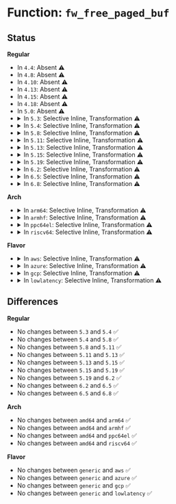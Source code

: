 # Function: <code>fw_free_paged_buf</code>

## Status
<b>Regular</b>
<ul>
<li>
In <code>4.4</code>: Absent ⚠️
</li>
<li>
In <code>4.8</code>: Absent ⚠️
</li>
<li>
In <code>4.10</code>: Absent ⚠️
</li>
<li>
In <code>4.13</code>: Absent ⚠️
</li>
<li>
In <code>4.15</code>: Absent ⚠️
</li>
<li>
In <code>4.18</code>: Absent ⚠️
</li>
<li>
In <code>5.0</code>: Absent ⚠️
</li>
<li>
<details>
<summary>In <code>5.3</code>: Selective Inline, Transformation ⚠️</summary>

```c
void fw_free_paged_buf(struct fw_priv *fw_priv);
```

**Collision:** Unique Global

**Inline:** Selective

**Transformation:** True

**Instances:**

```
In drivers/base/firmware_loader/main.c (ffffffff816f4caf)
Location: drivers/base/firmware_loader/main.c:271
Inline: True
Inline callers:
  - drivers/base/firmware_loader/main.c:fw_get_filesystem_firmware
  - drivers/base/firmware_loader/main.c:__free_fw_priv
Direct callers:
  - drivers/base/firmware_loader/main.c:fw_get_filesystem_firmware
  - drivers/base/firmware_loader/main.c:__free_fw_priv
  - drivers/base/firmware_loader/fallback.c:firmware_loading_store
```
**Symbols:**

```
ffffffff816f4a60-ffffffff816f4ab6: fw_free_paged_buf.part.0 (STB_LOCAL)
ffffffff816f5420-ffffffff816f5438: fw_free_paged_buf (STB_GLOBAL)
```
</details>
</li>
<li>
<details>
<summary>In <code>5.4</code>: Selective Inline, Transformation ⚠️</summary>

```c
void fw_free_paged_buf(struct fw_priv *fw_priv);
```

**Collision:** Unique Global

**Inline:** Selective

**Transformation:** True

**Instances:**

```
In drivers/base/firmware_loader/main.c (ffffffff817190af)
Location: drivers/base/firmware_loader/main.c:271
Inline: True
Inline callers:
  - drivers/base/firmware_loader/main.c:fw_get_filesystem_firmware
  - drivers/base/firmware_loader/main.c:__free_fw_priv
Direct callers:
  - drivers/base/firmware_loader/main.c:fw_get_filesystem_firmware
  - drivers/base/firmware_loader/main.c:__free_fw_priv
  - drivers/base/firmware_loader/fallback.c:firmware_loading_store
```
**Symbols:**

```
ffffffff81718e60-ffffffff81718eb6: fw_free_paged_buf.part.0 (STB_LOCAL)
ffffffff81719820-ffffffff81719838: fw_free_paged_buf (STB_GLOBAL)
```
</details>
</li>
<li>
<details>
<summary>In <code>5.8</code>: Selective Inline, Transformation ⚠️</summary>

```c
void fw_free_paged_buf(struct fw_priv *fw_priv);
```

**Collision:** Unique Global

**Inline:** Selective

**Transformation:** True

**Instances:**

```
In drivers/base/firmware_loader/main.c (ffffffff817d4b52)
Location: drivers/base/firmware_loader/main.c:278
Inline: True
Inline callers:
  - drivers/base/firmware_loader/main.c:fw_get_filesystem_firmware
  - drivers/base/firmware_loader/main.c:__free_fw_priv
Direct callers:
  - drivers/base/firmware_loader/main.c:fw_get_filesystem_firmware
  - drivers/base/firmware_loader/main.c:__free_fw_priv
  - drivers/base/firmware_loader/fallback.c:firmware_loading_store
```
**Symbols:**

```
ffffffff817d48d0-ffffffff817d4931: fw_free_paged_buf.part.0 (STB_LOCAL)
ffffffff817d5960-ffffffff817d5978: fw_free_paged_buf (STB_GLOBAL)
```
</details>
</li>
<li>
<details>
<summary>In <code>5.11</code>: Selective Inline, Transformation ⚠️</summary>

```c
void fw_free_paged_buf(struct fw_priv *fw_priv);
```

**Collision:** Unique Global

**Inline:** Selective

**Transformation:** True

**Instances:**

```
In drivers/base/firmware_loader/main.c (ffffffff817e9486)
Location: drivers/base/firmware_loader/main.c:299
Inline: True
Inline callers:
  - drivers/base/firmware_loader/main.c:fw_get_filesystem_firmware
  - drivers/base/firmware_loader/main.c:__free_fw_priv
Direct callers:
  - drivers/base/firmware_loader/main.c:fw_get_filesystem_firmware
  - drivers/base/firmware_loader/main.c:__free_fw_priv
  - drivers/base/firmware_loader/fallback.c:firmware_loading_store
```
**Symbols:**

```
ffffffff817e9290-ffffffff817e92f1: fw_free_paged_buf.part.0 (STB_LOCAL)
ffffffff817ea370-ffffffff817ea388: fw_free_paged_buf (STB_GLOBAL)
```
</details>
</li>
<li>
<details>
<summary>In <code>5.13</code>: Selective Inline, Transformation ⚠️</summary>

```c
void fw_free_paged_buf(struct fw_priv *fw_priv);
```

**Collision:** Unique Global

**Inline:** Selective

**Transformation:** True

**Instances:**

```
In drivers/base/firmware_loader/main.c (ffffffff817cdc85)
Location: drivers/base/firmware_loader/main.c:300
Inline: True
Inline callers:
  - drivers/base/firmware_loader/main.c:fw_get_filesystem_firmware
  - drivers/base/firmware_loader/main.c:__free_fw_priv
Direct callers:
  - drivers/base/firmware_loader/main.c:fw_get_filesystem_firmware
  - drivers/base/firmware_loader/main.c:__free_fw_priv
  - drivers/base/firmware_loader/fallback.c:firmware_loading_store
```
**Symbols:**

```
ffffffff817cda60-ffffffff817cdac1: fw_free_paged_buf.part.0 (STB_LOCAL)
ffffffff817cea70-ffffffff817cea88: fw_free_paged_buf (STB_GLOBAL)
```
</details>
</li>
<li>
<details>
<summary>In <code>5.15</code>: Selective Inline, Transformation ⚠️</summary>

```c
void fw_free_paged_buf(struct fw_priv *fw_priv);
```

**Collision:** Unique Global

**Inline:** Selective

**Transformation:** True

**Instances:**

```
In drivers/base/firmware_loader/main.c (ffffffff81858490)
Location: drivers/base/firmware_loader/main.c:301
Inline: True
Inline callers:
  - drivers/base/firmware_loader/main.c:fw_get_filesystem_firmware
  - drivers/base/firmware_loader/main.c:__free_fw_priv
Direct callers:
  - drivers/base/firmware_loader/main.c:fw_get_filesystem_firmware
  - drivers/base/firmware_loader/main.c:__free_fw_priv
  - drivers/base/firmware_loader/fallback.c:firmware_loading_store
```
**Symbols:**

```
ffffffff81858250-ffffffff818582b1: fw_free_paged_buf.part.0 (STB_LOCAL)
ffffffff81859180-ffffffff81859198: fw_free_paged_buf (STB_GLOBAL)
```
</details>
</li>
<li>
<details>
<summary>In <code>5.19</code>: Selective Inline, Transformation ⚠️</summary>

```c
void fw_free_paged_buf(struct fw_priv *fw_priv);
```

**Collision:** Unique Global

**Inline:** Selective

**Transformation:** True

**Instances:**

```
In drivers/base/firmware_loader/main.c (ffffffff8199eea3)
Location: drivers/base/firmware_loader/main.c:238
Inline: True
Inline callers:
  - drivers/base/firmware_loader/main.c:fw_get_filesystem_firmware
  - drivers/base/firmware_loader/main.c:__free_fw_priv
Direct callers:
  - drivers/base/firmware_loader/main.c:fw_get_filesystem_firmware
  - drivers/base/firmware_loader/main.c:__free_fw_priv
  - drivers/base/firmware_loader/sysfs.c:firmware_loading_store
```
**Symbols:**

```
ffffffff8199eb60-ffffffff8199ebdf: fw_free_paged_buf.part.0 (STB_LOCAL)
ffffffff8199fc70-ffffffff8199fc94: fw_free_paged_buf (STB_GLOBAL)
```
</details>
</li>
<li>
<details>
<summary>In <code>6.2</code>: Selective Inline, Transformation ⚠️</summary>

```c
void fw_free_paged_buf(struct fw_priv *fw_priv);
```

**Collision:** Unique Global

**Inline:** Selective

**Transformation:** True

**Instances:**

```
In drivers/base/firmware_loader/main.c (ffffffff81b108b5)
Location: drivers/base/firmware_loader/main.c:238
Inline: True
Inline callers:
  - drivers/base/firmware_loader/main.c:fw_get_filesystem_firmware
  - drivers/base/firmware_loader/main.c:__free_fw_priv
Direct callers:
  - drivers/base/firmware_loader/main.c:fw_get_filesystem_firmware
  - drivers/base/firmware_loader/main.c:__free_fw_priv
  - drivers/base/firmware_loader/sysfs.c:firmware_loading_store
```
**Symbols:**

```
ffffffff81b10550-ffffffff81b105cf: fw_free_paged_buf.part.0 (STB_LOCAL)
ffffffff81b11750-ffffffff81b11774: fw_free_paged_buf (STB_GLOBAL)
```
</details>
</li>
<li>
<details>
<summary>In <code>6.5</code>: Selective Inline, Transformation ⚠️</summary>

```c
void fw_free_paged_buf(struct fw_priv *fw_priv);
```

**Collision:** Unique Global

**Inline:** Selective

**Transformation:** True

**Instances:**

```
In drivers/base/firmware_loader/main.c (ffffffff81b5eb23)
Location: drivers/base/firmware_loader/main.c:238
Inline: True
Inline callers:
  - drivers/base/firmware_loader/main.c:fw_get_filesystem_firmware
  - drivers/base/firmware_loader/main.c:__free_fw_priv
Direct callers:
  - drivers/base/firmware_loader/main.c:fw_get_filesystem_firmware
  - drivers/base/firmware_loader/main.c:__free_fw_priv
  - drivers/base/firmware_loader/sysfs.c:firmware_loading_store
  - drivers/base/firmware_loader/sysfs_upload.c:fw_upload_start
  - drivers/base/firmware_loader/sysfs_upload.c:fw_upload_main
```
**Symbols:**

```
ffffffff81b5e770-ffffffff81b5e7eb: fw_free_paged_buf.part.0 (STB_LOCAL)
ffffffff81b5f9e0-ffffffff81b5fa04: fw_free_paged_buf (STB_GLOBAL)
```
</details>
</li>
<li>
<details>
<summary>In <code>6.8</code>: Selective Inline, Transformation ⚠️</summary>

```c
void fw_free_paged_buf(struct fw_priv *fw_priv);
```

**Collision:** Unique Global

**Inline:** Selective

**Transformation:** True

**Instances:**

```
In drivers/base/firmware_loader/main.c (ffffffff81bb2493)
Location: drivers/base/firmware_loader/main.c:239
Inline: True
Inline callers:
  - drivers/base/firmware_loader/main.c:fw_get_filesystem_firmware
  - drivers/base/firmware_loader/main.c:__free_fw_priv
Direct callers:
  - drivers/base/firmware_loader/main.c:fw_get_filesystem_firmware
  - drivers/base/firmware_loader/main.c:__free_fw_priv
  - drivers/base/firmware_loader/sysfs.c:firmware_loading_store
  - drivers/base/firmware_loader/sysfs_upload.c:fw_upload_start
  - drivers/base/firmware_loader/sysfs_upload.c:fw_upload_main
```
**Symbols:**

```
ffffffff81bb20e0-ffffffff81bb215b: fw_free_paged_buf.part.0 (STB_LOCAL)
ffffffff81bb33f0-ffffffff81bb3414: fw_free_paged_buf (STB_GLOBAL)
```
</details>
</li>
</ul>
<b>Arch</b>
<ul>
<li>
<details>
<summary>In <code>arm64</code>: Selective Inline, Transformation ⚠️</summary>

```c
void fw_free_paged_buf(struct fw_priv *fw_priv);
```

**Collision:** Unique Global

**Inline:** Selective

**Transformation:** True

**Instances:**

```
In drivers/base/firmware_loader/main.c (ffff80001090c4d4)
Location: drivers/base/firmware_loader/main.c:271
Inline: True
Inline callers:
  - drivers/base/firmware_loader/main.c:fw_get_filesystem_firmware
  - drivers/base/firmware_loader/main.c:free_fw_priv
Direct callers:
  - drivers/base/firmware_loader/main.c:fw_get_filesystem_firmware
  - drivers/base/firmware_loader/main.c:free_fw_priv
  - drivers/base/firmware_loader/fallback.c:firmware_loading_store
```
**Symbols:**

```
ffff80001090c270-ffff80001090c2d0: fw_free_paged_buf.part.0 (STB_LOCAL)
ffff80001090ce30-ffff80001090ce64: fw_free_paged_buf (STB_GLOBAL)
```
</details>
</li>
<li>
<details>
<summary>In <code>armhf</code>: Selective Inline, Transformation ⚠️</summary>

```c
void fw_free_paged_buf(struct fw_priv *fw_priv);
```

**Collision:** Unique Global

**Inline:** Selective

**Transformation:** True

**Instances:**

```
In drivers/base/firmware_loader/main.c (c09f59ac)
Location: drivers/base/firmware_loader/main.c:271
Inline: True
Inline callers:
  - drivers/base/firmware_loader/main.c:fw_get_filesystem_firmware
  - drivers/base/firmware_loader/main.c:free_fw_priv
Direct callers:
  - drivers/base/firmware_loader/main.c:fw_get_filesystem_firmware
  - drivers/base/firmware_loader/main.c:free_fw_priv
  - drivers/base/firmware_loader/fallback.c:firmware_loading_store
```
**Symbols:**

```
c09f5778-c09f57dc: fw_free_paged_buf.part.0 (STB_LOCAL)
c09f5f70-c09f5f98: fw_free_paged_buf (STB_GLOBAL)
```
</details>
</li>
<li>
<details>
<summary>In <code>ppc64el</code>: Selective Inline, Transformation ⚠️</summary>

```c
void fw_free_paged_buf(struct fw_priv *fw_priv);
```

**Collision:** Unique Global

**Inline:** Selective

**Transformation:** True

**Instances:**

```
In drivers/base/firmware_loader/main.c (c0000000009ac38c)
Location: drivers/base/firmware_loader/main.c:271
Inline: True
Inline callers:
  - drivers/base/firmware_loader/main.c:fw_get_filesystem_firmware
  - drivers/base/firmware_loader/main.c:free_fw_priv
Direct callers:
  - drivers/base/firmware_loader/main.c:fw_get_filesystem_firmware
  - drivers/base/firmware_loader/main.c:free_fw_priv
  - drivers/base/firmware_loader/fallback.c:firmware_loading_store
```
**Symbols:**

```
c0000000009ac060-c0000000009ac0fc: fw_free_paged_buf.part.0 (STB_LOCAL)
c0000000009ad080-c0000000009ad0a0: fw_free_paged_buf (STB_GLOBAL)
```
</details>
</li>
<li>
<details>
<summary>In <code>riscv64</code>: Selective Inline, Transformation ⚠️</summary>

```c
void fw_free_paged_buf(struct fw_priv *fw_priv);
```

**Collision:** Unique Global

**Inline:** Selective

**Transformation:** True

**Instances:**

```
In drivers/base/firmware_loader/main.c (ffffffe000591798)
Location: drivers/base/firmware_loader/main.c:271
Inline: True
Inline callers:
  - drivers/base/firmware_loader/main.c:fw_get_filesystem_firmware
Direct callers:
  - drivers/base/firmware_loader/main.c:fw_get_filesystem_firmware
  - drivers/base/firmware_loader/fallback.c:firmware_loading_store
```
**Symbols:**

```
ffffffe0005915cc-ffffffe00059162e: fw_free_paged_buf.part.0 (STB_LOCAL)
ffffffe000591b44-ffffffe000591b72: fw_free_paged_buf (STB_GLOBAL)
```
</details>
</li>
</ul>
<b>Flavor</b>
<ul>
<li>
<details>
<summary>In <code>aws</code>: Selective Inline, Transformation ⚠️</summary>

```c
void fw_free_paged_buf(struct fw_priv *fw_priv);
```

**Collision:** Unique Global

**Inline:** Selective

**Transformation:** True

**Instances:**

```
In drivers/base/firmware_loader/main.c (ffffffff816df3df)
Location: drivers/base/firmware_loader/main.c:271
Inline: True
Inline callers:
  - drivers/base/firmware_loader/main.c:fw_get_filesystem_firmware
  - drivers/base/firmware_loader/main.c:__free_fw_priv
Direct callers:
  - drivers/base/firmware_loader/main.c:fw_get_filesystem_firmware
  - drivers/base/firmware_loader/main.c:__free_fw_priv
  - drivers/base/firmware_loader/fallback.c:firmware_loading_store
```
**Symbols:**

```
ffffffff816df190-ffffffff816df1e6: fw_free_paged_buf.part.0 (STB_LOCAL)
ffffffff816dfb50-ffffffff816dfb68: fw_free_paged_buf (STB_GLOBAL)
```
</details>
</li>
<li>
<details>
<summary>In <code>azure</code>: Selective Inline, Transformation ⚠️</summary>

```c
void fw_free_paged_buf(struct fw_priv *fw_priv);
```

**Collision:** Unique Global

**Inline:** Selective

**Transformation:** True

**Instances:**

```
In drivers/base/firmware_loader/main.c (ffffffff816b9a1f)
Location: drivers/base/firmware_loader/main.c:271
Inline: True
Inline callers:
  - drivers/base/firmware_loader/main.c:fw_get_filesystem_firmware
  - drivers/base/firmware_loader/main.c:__free_fw_priv
Direct callers:
  - drivers/base/firmware_loader/main.c:fw_get_filesystem_firmware
  - drivers/base/firmware_loader/main.c:__free_fw_priv
  - drivers/base/firmware_loader/fallback.c:firmware_loading_store
```
**Symbols:**

```
ffffffff816b97d0-ffffffff816b9826: fw_free_paged_buf.part.0 (STB_LOCAL)
ffffffff816ba190-ffffffff816ba1a8: fw_free_paged_buf (STB_GLOBAL)
```
</details>
</li>
<li>
<details>
<summary>In <code>gcp</code>: Selective Inline, Transformation ⚠️</summary>

```c
void fw_free_paged_buf(struct fw_priv *fw_priv);
```

**Collision:** Unique Global

**Inline:** Selective

**Transformation:** True

**Instances:**

```
In drivers/base/firmware_loader/main.c (ffffffff8170cf9b)
Location: drivers/base/firmware_loader/main.c:271
Inline: True
Inline callers:
  - drivers/base/firmware_loader/main.c:__free_fw_priv
Direct callers:
  - drivers/base/firmware_loader/main.c:__free_fw_priv
  - drivers/base/firmware_loader/fallback.c:firmware_loading_store
```
**Symbols:**

```
ffffffff8170cb20-ffffffff8170cb76: fw_free_paged_buf.part.0 (STB_LOCAL)
ffffffff8170d270-ffffffff8170d288: fw_free_paged_buf (STB_GLOBAL)
```
</details>
</li>
<li>
<details>
<summary>In <code>lowlatency</code>: Selective Inline, Transformation ⚠️</summary>

```c
void fw_free_paged_buf(struct fw_priv *fw_priv);
```

**Collision:** Unique Global

**Inline:** Selective

**Transformation:** True

**Instances:**

```
In drivers/base/firmware_loader/main.c (ffffffff8172786f)
Location: drivers/base/firmware_loader/main.c:271
Inline: True
Inline callers:
  - drivers/base/firmware_loader/main.c:fw_get_filesystem_firmware
  - drivers/base/firmware_loader/main.c:__free_fw_priv
Direct callers:
  - drivers/base/firmware_loader/main.c:fw_get_filesystem_firmware
  - drivers/base/firmware_loader/main.c:__free_fw_priv
  - drivers/base/firmware_loader/fallback.c:firmware_loading_store
```
**Symbols:**

```
ffffffff81727620-ffffffff81727676: fw_free_paged_buf.part.0 (STB_LOCAL)
ffffffff81727e90-ffffffff81727ea8: fw_free_paged_buf (STB_GLOBAL)
```
</details>
</li>
</ul>

## Differences
<b>Regular</b>
<ul>
<li>
No changes between <code>5.3</code> and <code>5.4</code> ✅
</li>
<li>
No changes between <code>5.4</code> and <code>5.8</code> ✅
</li>
<li>
No changes between <code>5.8</code> and <code>5.11</code> ✅
</li>
<li>
No changes between <code>5.11</code> and <code>5.13</code> ✅
</li>
<li>
No changes between <code>5.13</code> and <code>5.15</code> ✅
</li>
<li>
No changes between <code>5.15</code> and <code>5.19</code> ✅
</li>
<li>
No changes between <code>5.19</code> and <code>6.2</code> ✅
</li>
<li>
No changes between <code>6.2</code> and <code>6.5</code> ✅
</li>
<li>
No changes between <code>6.5</code> and <code>6.8</code> ✅
</li>
</ul>
<b>Arch</b>
<ul>
<li>
No changes between <code>amd64</code> and <code>arm64</code> ✅
</li>
<li>
No changes between <code>amd64</code> and <code>armhf</code> ✅
</li>
<li>
No changes between <code>amd64</code> and <code>ppc64el</code> ✅
</li>
<li>
No changes between <code>amd64</code> and <code>riscv64</code> ✅
</li>
</ul>
<b>Flavor</b>
<ul>
<li>
No changes between <code>generic</code> and <code>aws</code> ✅
</li>
<li>
No changes between <code>generic</code> and <code>azure</code> ✅
</li>
<li>
No changes between <code>generic</code> and <code>gcp</code> ✅
</li>
<li>
No changes between <code>generic</code> and <code>lowlatency</code> ✅
</li>
</ul>
